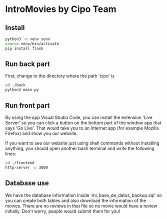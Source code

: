 # IntroMovies by Cipo Team

## Install

```bash
python3 -m venv venv
source venv/bin/activate
pip install flask
```

## Run back part

First, change to the directory where the path 'cipo' is

```bash
cd ./back
python3 main.py
```

## Run front part

By using the app Visual Studio Code, you can install the extension 'Live Server' so you can click a button on the bottom part of the window app that says 'Go Live'. That would take you to an Internet app (for example Mozilla Firefox) and show you our website.

If you want to see our website just using shell commands without installing anything, you should open another bash terminal and write the following lines:

```bash
cd ./frontend
http-server -p 3000
```

## Database use

We have the database information inside 'mi_base_de_datos_backup.sql' so you can create both tables and also download the information of the movies. There are no reviews in that file so no movie would have a review initially. Don't worry, people would submit them for you!